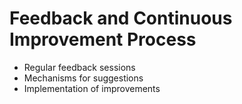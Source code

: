 # Feedback and Continuous Improvement Process

- Regular feedback sessions
- Mechanisms for suggestions
- Implementation of improvements